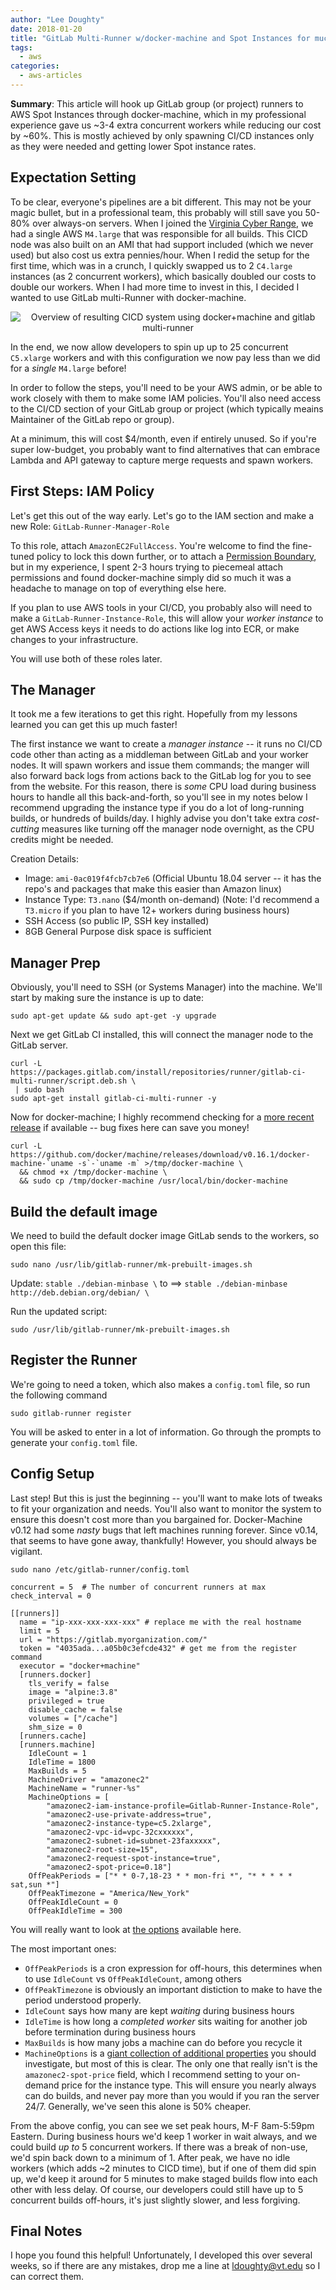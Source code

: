 ```yaml
---
author: "Lee Doughty"
date: 2018-01-20
title: "GitLab Multi-Runner w/docker-machine and Spot Instances for much cheaper CI/CD"
tags:
  - aws
categories:
  - aws-articles
---
```


**Summary**: This article will hook up GitLab group (or project) runners to AWS Spot Instances through docker-machine, which in my professional experience gave us ~3-4 extra concurrent workers while reducing our cost by ~60%. This is mostly achieved by only spawning CI/CD instances only as they were needed and getting lower Spot instance rates.

<!--more-->

## Expectation Setting
To be clear, everyone's pipelines are a bit different. This may not be your magic bullet, but in a professional team, this probably will still save you 50-80% over always-on servers. When I joined the [Virginia Cyber Range](https://virginiacyberrange.org), we had a single AWS `M4.large` that was responsible for all builds. This CICD node was also built on an AMI that had support included (which we never used) but also cost us extra pennies/hour. When I redid the setup for the first time, which was in a crunch, I quickly swapped us to 2 `C4.large` instances (as 2 concurrent workers), which basically doubled our costs to double our workers. When I had more time to invest in this, I decided I wanted to use GitLab multi-Runner with docker-machine.

<p style="text-align: center">
<img src="ldoughty-cicd-diagram-spot-instances-with-docker-machine-transparent.png" alt="Overview of resulting CICD system using docker+machine and gitlab multi-runner"/>
</p>

In the end, we now allow developers to spin up up to 25 concurrent `C5.xlarge` workers and with this configuration we now pay less than we did for a _single_ `M4.large` before!

In order to follow the steps, you'll need to be your AWS admin, or be able to work closely with them to make some IAM policies. You'll also need access to the CI/CD section of your GitLab group or project (which typically meains Maintainer of the GitLab repo or group).

At a minimum, this will cost $4/month, even if entirely unused. So if you're super low-budget, you probably want to find alternatives that can embrace Lambda and API gateway to capture merge requests and spawn workers.

## First Steps: IAM Policy
Let's get this out of the way early. Let's go to the IAM section and make a new Role: `GitLab-Runner-Manager-Role`

To this role, attach `AmazonEC2FullAccess`. You're welcome to find the fine-tuned policy to lock this down further, or to attach a [Permission Boundary](https://docs.aws.amazon.com/IAM/latest/UserGuide/access_policies_boundaries.html), but in my experience, I spent 2-3 hours trying to piecemeal attach permissions and found docker-machine simply did so much it was a headache to manage on top of everything else here.

If you plan to use AWS tools in your CI/CD, you probably also will need to make a `GitLab-Runner-Instance-Role`, this will allow your _worker instance_ to get AWS Access keys it needs to do actions like log into ECR, or make changes to your infrastructure.

You will use both of these roles later.

## The Manager
It took me a few iterations to get this right. Hopefully from my lessons learned you can get this up much faster!

The first instance we want to create a _manager instance_ -- it runs no CI/CD code other than acting as a middleman between GitLab and your worker nodes. It will spawn workers and issue them commands; the manger will also forward back logs from actions back to the GitLab log for you to see from the website. For this reason, there is _some_ CPU load during business hours to handle all this back-and-forth, so you'll see in my notes below I recommend upgrading the instance type if you do a lot of long-running builds, or hundreds of builds/day. I highly advise you don't take extra _cost-cutting_ measures like turning off the manager node overnight, as the CPU credits might be needed.

Creation Details:

* Image: `ami-0ac019f4fcb7cb7e6` (Official Ubuntu 18.04 server -- it has the repo's and packages that make this easier than Amazon linux)
* Instance Type: `T3.nano` ($4/month on-demand) (Note: I'd recommend a `T3.micro` if you plan to have 12+ workers during business hours)
* SSH Access (so public IP, SSH key installed)
* 8GB General Purpose disk space is sufficient

## Manager Prep
Obviously, you'll need to SSH (or Systems Manager) into the machine. We'll start by making sure the instance is up to date:

```
sudo apt-get update && sudo apt-get -y upgrade
```

Next we get GitLab CI installed, this will connect the manager node to the GitLab server.

```
curl -L https://packages.gitlab.com/install/repositories/runner/gitlab-ci-multi-runner/script.deb.sh \
 | sudo bash
sudo apt-get install gitlab-ci-multi-runner -y
```

Now for docker-machine; I highly recommend checking for a [more recent release](https://github.com/docker/machine/releases) if available -- bug fixes here can save you money!

```
curl -L https://github.com/docker/machine/releases/download/v0.16.1/docker-machine-`uname -s`-`uname -m` >/tmp/docker-machine \
  && chmod +x /tmp/docker-machine \
  && sudo cp /tmp/docker-machine /usr/local/bin/docker-machine
```

## Build the default image
We need to build the default docker image GitLab sends to the workers, so open this file:

```
sudo nano /usr/lib/gitlab-runner/mk-prebuilt-images.sh
```

Update: `stable ./debian-minbase \` to ==>  `stable ./debian-minbase http://deb.debian.org/debian/ \`

Run the updated script:

```
sudo /usr/lib/gitlab-runner/mk-prebuilt-images.sh
```


## Register the Runner
We're going to need a token, which also makes a `config.toml` file, so run the following command

```
sudo gitlab-runner register
```

You will be asked to enter in a lot of information. Go through the prompts to generate your `config.toml` file.


## Config Setup
Last step! But this is just the beginning -- you'll want to make lots of tweaks to fit your organization and needs. You'll also want to monitor the system to ensure this doesn't cost more than you bargained for. Docker-Machine v0.12 had some _nasty_ bugs that left machines running forever. Since v0.14, that seems to have gone away, thankfully! However, you should always be vigilant.

`sudo nano /etc/gitlab-runner/config.toml`

```
concurrent = 5  # The number of concurrent runners at max
check_interval = 0

[[runners]]
  name = "ip-xxx-xxx-xxx-xxx" # replace me with the real hostname
  limit = 5
  url = "https://gitlab.myorganization.com/"
  token = "4035ada...a05b0c3efcde432" # get me from the register command
  executor = "docker+machine"
  [runners.docker]
    tls_verify = false
    image = "alpine:3.8"
    privileged = true
    disable_cache = false
    volumes = ["/cache"]
    shm_size = 0
  [runners.cache]
  [runners.machine]
    IdleCount = 1
    IdleTime = 1800
    MaxBuilds = 5
    MachineDriver = "amazonec2"
    MachineName = "runner-%s"
    MachineOptions = [
        "amazonec2-iam-instance-profile=Gitlab-Runner-Instance-Role",
        "amazonec2-use-private-address=true",
        "amazonec2-instance-type=c5.2xlarge",
        "amazonec2-vpc-id=vpc-32cxxxxxx",
        "amazonec2-subnet-id=subnet-23faxxxxx",
        "amazonec2-root-size=15",
        "amazonec2-request-spot-instance=true",
        "amazonec2-spot-price=0.18"]
    OffPeakPeriods = ["* * 0-7,18-23 * * mon-fri *", "* * * * * sat,sun *"]
    OffPeakTimezone = "America/New_York"
    OffPeakIdleCount = 0
    OffPeakIdleTime = 300
```

You will really want to look at [the options](https://docs.gitlab.com/runner/configuration/advanced-configuration.html#the-runners-machine-section) available here.

The most important ones:

* `OffPeakPeriods` is a cron expression for off-hours, this determines when to use `IdleCount` vs `OffPeakIdleCount`, among others
* `OffPeakTimezone` is obviously an important distiction to make to have the period understood properly.
* `IdleCount` says how many are kept _waiting_ during business hours
* `IdleTime` is how long a _completed worker_ sits waiting for another job before termination during business hours
* `MaxBuilds` is how many jobs a machine can do before you recycle it
* `MachineOptions` is a [giant collection of additional properties](https://docs.gitlab.com/runner/configuration/autoscale.html#what-are-the-supported-cloud-providers) you should investigate, but most of this is clear. The only one that really isn't is the `amazonec2-spot-price` field, which I recommend setting to your on-demand price for the instance type. This will ensure you nearly always can do builds, and never pay more than you would if you ran the server 24/7. Generally, we've seen this alone is 50% cheaper.

From the above config, you can see we set peak hours, M-F 8am-5:59pm Eastern. During business hours we'd keep 1 worker in wait always, and we could build _up to_ 5 concurrent workers. If there was a break of non-use, we'd spin back down to a minimum of 1. After peak, we have no idle workers (which adds ~2 minutes to CICD time), but if one of them did spin up, we'd keep it around for 5 minutes to make staged builds flow into each other with less delay. Of course, our developers could still have up to 5 concurrent builds off-hours, it's just slightly slower, and less forgiving.


## Final Notes
I hope you found this helpful! Unfortunately, I developed this over several weeks, so if there are any mistakes, drop me a line at ldoughty@vt.edu so I can correct them.